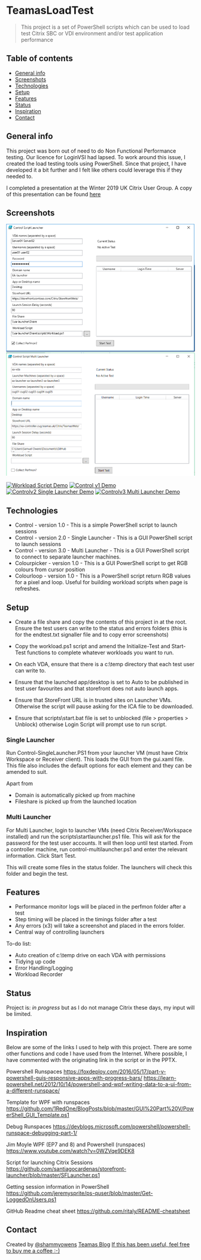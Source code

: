 # TeamasLoadTest
> This project is a set of PowerShell scripts which can be used to load test Citrix SBC or VDI environment and/or test application performance

## Table of contents
* [General info](#general-info)
* [Screenshots](#screenshots)
* [Technologies](#technologies)
* [Setup](#setup)
* [Features](#features)
* [Status](#status)
* [Inspiration](#inspiration)
* [Contact](#contact)

## General info
This project was born out of need to do Non Functional Performance testing.  Our licence for LoginVSI had lapsed.  To work around this issue, I created the load testing tools using PowerShell.  Since that project, I have developed it a bit further and I felt like others could leverage this if they needed to.

I completed a presentation at the Winter 2019 UK Citrix User Group.  A copy of this presentation can be found [here](/images/pres.pptx)

## Screenshots
![Control - Version 2.0 - Single Launcher](/images/controlv2.PNG)
![Control - Version 3.0 - Multi Launcher](/images/controlv3.png)

[![Workload Script Demo](https://img.youtube.com/vi/c3H_ohaawik/hqdefault.jpg)](https://youtu.be/c3H_ohaawik)
[![Control v1 Demo](https://img.youtube.com/vi/5daZJBRz8dQ/hqdefault.jpg)](https://youtu.be/5daZJBRz8dQ)
[![Controlv2 Single Launcher Demo](https://img.youtube.com/vi/O75-CioVPW0/hqdefault.jpg)](https://youtu.be/O75-CioVPW0)
[![Controlv3 Multi Launcher Demo](https://img.youtube.com/vi/9DdjbUW-kr4/hqdefault.jpg)](https://youtu.be/9DdjbUW-kr4)


## Technologies
* Control - version 1.0 - This is a simple PowerShell script to launch sessions
* Control - version 2.0 - Single Launcher - This is a GUI PowerShell script to launch sessions
* Control - version 3.0 - Multi Launcher -  This is a GUI PowerShell script to connect to separate launcher machines.
* Colourpicker - version 1.0 - This is a GUI PowerShell script to get RGB colours from cursor position
* Colourloop - version 1.0 - This is a PowerShell script return RGB values for a pixel and loop.  Useful for building workload scripts when page is refreshes.

## Setup
* Create a file share and copy the contents of this project in at the root.  Ensure the test users can write to the status and errors folders (this is for the endtest.txt signaller file and to copy error screenshots)

* Copy the workload.ps1 script and amend the Initialize-Test and Start-Test functions to complete whatever workloads you want to run.

* On each VDA, ensure that there is a c:\temp directory that each test user can write to.

* Ensure that the launched app/desktop is set to Auto to be published in test user favourites and that storefront does not auto launch apps.

* Ensure that StoreFront URL is in trusted sites on Launcher VMs.  Otherwise the script will pause asking for the ICA file to be downloaded.

* Ensure that scripts\start.bat file is set to unblocked (file > properties > Unblock) otherwise Login Script will prompt use to run script.


### Single Launcher
Run Control-SingleLauncher.PS1 from your launcher VM (must have Citrix Workspace or Receiver client).  This loads the GUI from the gui.xaml file.  This file also includes the default options for each element and they can be amended to suit.

Apart from
* Domain is automatically picked up from machine
* Fileshare is picked up from the launched location

### Multi Launcher
For Multi Launcher, login to launcher VMs (need Citrix Receiver/Workspace installed) and run the scripts\startlauncher.ps1 file.  This will ask for the password for the test user accounts.  It will then loop until test started.  From a controller machine, run control-multilauncher.ps1 and enter the relevant information.  Click Start Test.

This will create some files in the status folder.  The launchers will check this folder and begin the test.

## Features
* Performance monitor logs will be placed in the perfmon folder after a test
* Step timing will be placed in the timings folder after a test
* Any errors (x3) will take a screenshot and placed in the errors folder.
* Central way of controlling launchers

To-do list:

* Auto creation of c:\temp drive on each VDA with permissions
* Tidying up code
* Error Handling/Logging
* Workload Recorder

## Status
Project is: _in progress_ but as I do not manage Citrix these days, my input will be limited.

## Inspiration
Below are some of the links I used to help with this project.  There are some other functions and code I have used from the Internet.  Where possible, I have commented with the originating link in the script or in the PPTX.

Powershell Runspaces
https://foxdeploy.com/2016/05/17/part-v-powershell-guis-responsive-apps-with-progress-bars/
https://learn-powershell.net/2012/10/14/powershell-and-wpf-writing-data-to-a-ui-from-a-different-runspace/

Template for WPF with runspaces
https://github.com/1RedOne/BlogPosts/blob/master/GUI%20Part%20V/PowerShell_GUI_Template.ps1

Debug Runspaces
https://devblogs.microsoft.com/powershell/powershell-runspace-debugging-part-1/

Jim Moyle WPF (EP7 and 8) and Powershell (runspaces)
https://www.youtube.com/watch?v=0WZVqe9DEK8

Script for launching Citrix Sessions
https://github.com/santiagocardenas/storefront-launcher/blob/master/SFLauncher.ps1

Getting session information in PowerShell
https://github.com/jeremysprite/ps-quser/blob/master/Get-LoggedOnUsers.ps1

GitHub Readme cheat sheet
https://github.com/ritaly/README-cheatsheet

## Contact
Created by [@shammyowens](https://www.twitter.com/shammyowens)
[Teamas Blog](https://www.teamas.co.uk)
[If this has been useful, feel free to buy me a coffee :-)](https://ko-fi.com/shammyowens)
